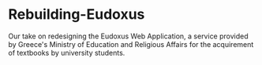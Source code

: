 # Rebuilding-Eudoxus
Our take on redesigning the Eudoxus Web Application, a service provided by Greece's Ministry of Education and Religious Affairs for the acquirement of textbooks by university students.
